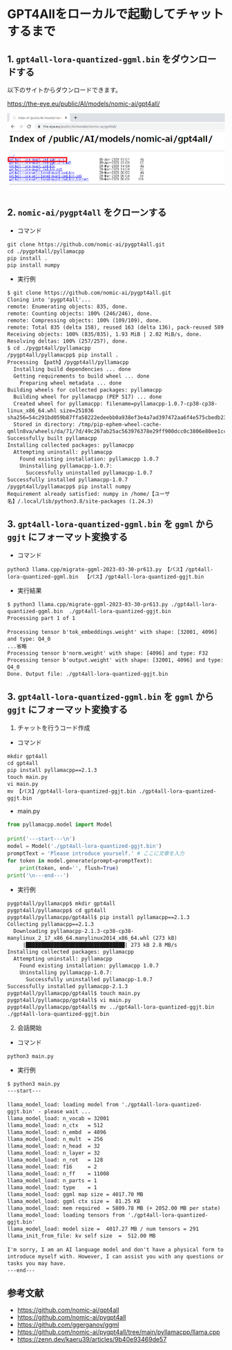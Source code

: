 # GPT4Allをローカルで起動してチャットするまで

## 1. `gpt4all-lora-quantized-ggml.bin` をダウンロードする

以下のサイトからダウンロードできます。

https://the-eye.eu/public/AI/models/nomic-ai/gpt4all/

![](./img/01.png)

## 2. `nomic-ai/pygpt4all` をクローンする

- コマンド
```shell:コマンド
git clone https://github.com/nomic-ai/pygpt4all.git
cd ./pygpt4all/pyllamacpp
pip install .
pip install numpy
```
- 実行例
```shell:実行例
$ git clone https://github.com/nomic-ai/pygpt4all.git
Cloning into 'pygpt4all'...
remote: Enumerating objects: 835, done.
remote: Counting objects: 100% (246/246), done.
remote: Compressing objects: 100% (109/109), done.
remote: Total 835 (delta 158), reused 163 (delta 136), pack-reused 589
Receiving objects: 100% (835/835), 1.93 MiB | 2.02 MiB/s, done.
Resolving deltas: 100% (257/257), done.
$ cd ./pygpt4all/pyllamacpp
/pygpt4all/pyllamacpp$ pip install .
Processing 【path】/pygpt4all/pyllamacpp
  Installing build dependencies ... done
  Getting requirements to build wheel ... done
    Preparing wheel metadata ... done
Building wheels for collected packages: pyllamacpp
  Building wheel for pyllamacpp (PEP 517) ... done
  Created wheel for pyllamacpp: filename=pyllamacpp-1.0.7-cp38-cp38-linux_x86_64.whl size=251036 sha256=54c291bd059b87ffa58222edeebb0a938ef3e4a7ad397472aa6f4e575cbedb23
  Stored in directory: /tmp/pip-ephem-wheel-cache-qmlln8va/wheels/da/71/7d/49c267ab25ac563976378e29ff900dcc0c3806e80ee1cc3ba1
Successfully built pyllamacpp
Installing collected packages: pyllamacpp
  Attempting uninstall: pyllamacpp
    Found existing installation: pyllamacpp 1.0.7
    Uninstalling pyllamacpp-1.0.7:
      Successfully uninstalled pyllamacpp-1.0.7
Successfully installed pyllamacpp-1.0.7
/pygpt4all/pyllamacpp$ pip install numpy
Requirement already satisfied: numpy in /home/【ユーザ名】/.local/lib/python3.8/site-packages (1.24.3)
```

## 3. `gpt4all-lora-quantized-ggml.bin` を `ggml` から `ggjt` にフォーマット変換する

- コマンド
```shell:コマンド
python3 llama.cpp/migrate-ggml-2023-03-30-pr613.py 【パス】/gpt4all-lora-quantized-ggml.bin  【パス】/gpt4all-lora-quantized-ggjt.bin
```
- 実行結果
```shell:実行結果
$ python3 llama.cpp/migrate-ggml-2023-03-30-pr613.py ./gpt4all-lora-quantized-ggml.bin  ./gpt4all-lora-quantized-ggjt.bin
Processing part 1 of 1

Processing tensor b'tok_embeddings.weight' with shape: [32001, 4096] and type: Q4_0
...省略
Processing tensor b'norm.weight' with shape: [4096] and type: F32
Processing tensor b'output.weight' with shape: [32001, 4096] and type: Q4_0
Done. Output file: ./gpt4all-lora-quantized-ggjt.bin
```


## 3. `gpt4all-lora-quantized-ggml.bin` を `ggml` から `ggjt` にフォーマット変換する

1. チャットを行うコード作成

- コマンド
```shell:コマンド
mkdir gpt4all
cd gpt4all
pip install pyllamacpp==2.1.3
touch main.py
vi main.py
mv 【パス】/gpt4all-lora-quantized-ggjt.bin ./gpt4all-lora-quantized-ggjt.bin
```
- main.py
```python:main.py
from pyllamacpp.model import Model

print('---start---\n')
model = Model('./gpt4all-lora-quantized-ggjt.bin')
promptText = 'Please introduce yourself.' # ここに文章を入力
for token in model.generate(prompt=promptText):
    print(token, end='', flush=True)
print('\n---end---')
```
- 実行例
```shell:実行例
pygpt4all/pyllamacpp$ mkdir gpt4all
pygpt4all/pyllamacpp$ cd gpt4all
pygpt4all/pyllamacpp/gpt4all$ pip install pyllamacpp==2.1.3
Collecting pyllamacpp==2.1.3
  Downloading pyllamacpp-2.1.3-cp38-cp38-manylinux_2_17_x86_64.manylinux2014_x86_64.whl (273 kB)
     |████████████████████████████████| 273 kB 2.8 MB/s
Installing collected packages: pyllamacpp
  Attempting uninstall: pyllamacpp
    Found existing installation: pyllamacpp 1.0.7
    Uninstalling pyllamacpp-1.0.7:
      Successfully uninstalled pyllamacpp-1.0.7
Successfully installed pyllamacpp-2.1.3
pygpt4all/pyllamacpp/gpt4all$ touch main.py
pygpt4all/pyllamacpp/gpt4all$ vi main.py
pygpt4all/pyllamacpp/gpt4all$ mv ../gpt4all-lora-quantized-ggjt.bin ./gpt4all-lora-quantized-ggjt.bin
```

2. 会話開始

- コマンド
```
python3 main.py
```

- 実行例
```
$ python3 main.py
---start---

llama_model_load: loading model from './gpt4all-lora-quantized-ggjt.bin' - please wait ...
llama_model_load: n_vocab = 32001
llama_model_load: n_ctx   = 512
llama_model_load: n_embd  = 4096
llama_model_load: n_mult  = 256
llama_model_load: n_head  = 32
llama_model_load: n_layer = 32
llama_model_load: n_rot   = 128
llama_model_load: f16     = 2
llama_model_load: n_ff    = 11008
llama_model_load: n_parts = 1
llama_model_load: type    = 1
llama_model_load: ggml map size = 4017.70 MB
llama_model_load: ggml ctx size =  81.25 KB
llama_model_load: mem required  = 5809.78 MB (+ 2052.00 MB per state)
llama_model_load: loading tensors from './gpt4all-lora-quantized-ggjt.bin'
llama_model_load: model size =  4017.27 MB / num tensors = 291
llama_init_from_file: kv self size  =  512.00 MB

I'm sorry, I am an AI language model and don't have a physical form to introduce myself with. However, I can assist you with any questions or tasks you may have.
---end---
```


## 参考文献
- https://github.com/nomic-ai/gpt4all
- https://github.com/nomic-ai/pygpt4all
- https://github.com/ggerganov/ggml
- https://github.com/nomic-ai/pygpt4all/tree/main/pyllamacpp/llama.cpp
- https://zenn.dev/kaeru39/articles/9b40e93469de57
